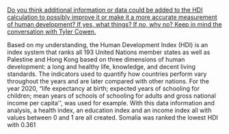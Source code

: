 [Do you think additional information or data could be added to the HDI calculation to possibly improve it or make it a more accurate measurement of human development? If yes, what things? If no, why no? Keep in mind the conversation with Tyler Cowen.](https://en.wikipedia.org/wiki/List_of_countries_by_Human_Development_Index) 

Based on my understanding, the Human Development Index (HDI) is an index system that ranks all 193 United Nations member states as well as Palestine and Hong Kong based on three dimensions of human development: a long and healthy life, knowledge, and decent living standards.  The indicators used to quantify how countries perform vary throughout the years and are later compared with other nations.  For the year 2020, “life expectancy at birth; expected years of schooling for children; mean years of schools of schooling for adults and gross national income per capita'',  was used for example.  With this data information and analysis, a health index, an education index and an income index all with values between 0 and 1 are all created.  Somalia was ranked the lowest HDI with 0.361
